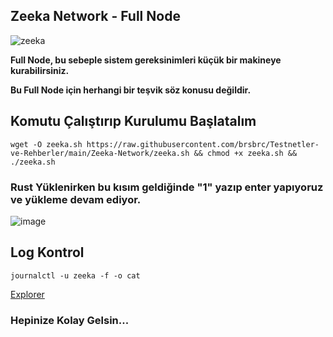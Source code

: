 ## Zeeka Network - Full Node 

![zeeka](https://user-images.githubusercontent.com/107190154/189072552-813693a4-3c3a-4fbd-9735-28f36acb3f4a.png)

**Full Node, bu sebeple sistem gereksinimleri küçük bir makineye kurabilirsiniz.**

**Bu Full Node için herhangi bir teşvik söz konusu değildir.**

## Komutu Çalıştırıp Kurulumu Başlatalım

```
wget -O zeeka.sh https://raw.githubusercontent.com/brsbrc/Testnetler-ve-Rehberler/main/Zeeka-Network/zeeka.sh && chmod +x zeeka.sh && ./zeeka.sh
```

### **Rust Yüklenirken bu kısım geldiğinde "1" yazıp enter yapıyoruz ve yükleme devam ediyor.**

![image](https://user-images.githubusercontent.com/107190154/189104130-014ffcf8-0e6d-4cdf-8504-674a7f985d16.png)

## Log Kontrol
```
journalctl -u zeeka -f -o cat
```

[Explorer](http://152.228.155.120:8000/)

### Hepinize Kolay Gelsin...
